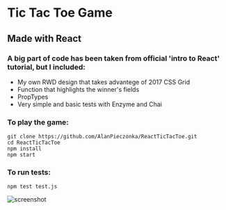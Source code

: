 # Tic Tac Toe Game
## Made with React
### A big part of code has been taken from official 'intro to React' tutorial, but I included:
* My own RWD design that takes advantege of 2017 CSS Grid 
* Function that highlights the winner's fields
* PropTypes
* Very simple and basic tests with Enzyme and Chai
### To play the game:
	git clone https://github.com/AlanPieczonka/ReactTicTacToe.git
	cd ReactTicTacToe
	npm install
	npm start 
### To run tests: 
	npm test test.js
![screenshot](https://user-images.githubusercontent.com/20932829/29835447-526858e8-8cf2-11e7-80aa-b2678dcada8c.jpg)
